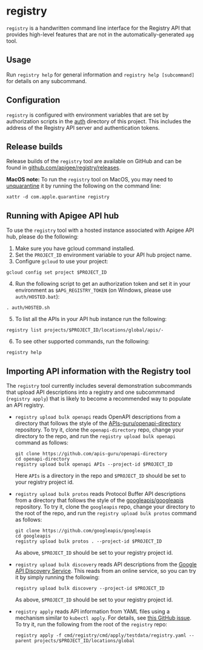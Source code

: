 # registry

`registry` is a handwritten command line interface for the Registry API that
provides high-level features that are not in the automatically-generated `apg`
tool.

## Usage

Run `registry help` for general information and `registry help [subcommand]`
for details on any subcommand.

## Configuration

`registry` is configured with environment variables that are set by
authorization scripts in the [auth](/auth) directory of this project. This
includes the address of the Registry API server and authentication tokens.

## Release builds

Release builds of the `registry` tool are available on GitHub and can be found
in
[github.com/apigee/registry/releases](https://github.com/apigee/registry/releases).

**MacOS note:** To run the `registry` tool on MacOS, you may need to
[unquarantine](https://discussions.apple.com/thread/3145071) it by running the
following on the command line:

```
xattr -d com.apple.quarantine registry
```

## Running with Apigee API hub

To use the `registry` tool with a hosted instance associated with Apigee API
hub, please do the following:

1. Make sure you have gcloud command installed.
2. Set the `PROJECT_ID` environment variable to your API hub project name.
3. Configure `gcloud` to use your project:

```
gcloud config set project $PROJECT_ID
```

4. Run the following script to get an authorization token and set it in your
   environment as `$APG_REGISTRY_TOKEN` (on Windows, please use
   `auth/HOSTED.bat`):

```
. auth/HOSTED.sh
```

5. To list all the APIs in your API hub instance run the following:

```
registry list projects/$PROJECT_ID/locations/global/apis/-
```

6. To see other supported commands, run the following:

```
registry help
```

## Importing API information with the Registry tool

The `registry` tool currently includes several demonstration subcommands that
upload API descriptions into a registry and one subcommmand (`registry apply`)
that is likely to become a recommended way to populate an API registry.

- `registry upload bulk openapi` reads OpenAPI descriptions from a directory
  that follows the style of the
  [APIs-guru/openapi-directory](https://github.com/APIs-guru/openapi-directory)
  repository. To try it, clone the `openapi-directory` repo, change your
  directory to the repo, and run the `registry upload bulk openapi` command as
  follows:

  ```
  git clone https://github.com/apis-guru/openapi-directory
  cd openapi-directory
  registry upload bulk openapi APIs --project-id $PROJECT_ID
  ```

  Here `APIs` is a directory in the repo and `$PROJECT_ID` should be set to
  your registry project id.

- `registry upload bulk protos` reads Protocol Buffer API descriptions from a
  directory that follows the style of the
  [googleapis/googleapis](https://github.com/googleapis/googleapis) repository.
  To try it, clone the `googleapis` repo, change your directory to the root of
  the repo, and run the `registry upload bulk protos` command as follows:

  ```
  git clone https://github.com/googleapis/googleapis
  cd googleapis
  registry upload bulk protos . --project-id $PROJECT_ID
  ```

  As above, `$PROJECT_ID` should be set to your registry project id.

- `registry upload bulk discovery` reads API descriptions from the
  [Google API Discovery Service](https://developers.google.com/discovery). This
  reads from an online service, so you can try it by simply running the
  following:

  ```
  registry upload bulk discovery --project-id $PROJECT_ID
  ```

  As above, `$PROJECT_ID` should be set to your registry project id.

- `registry apply` reads API information from YAML files using a mechanism
  similar to `kubectl apply`. For details, see
  [this GitHub issue](https://github.com/apigee/registry/issues/450). To try
  it, run the following from the root of the `registry` repo:

  ```
  registry apply -f cmd/registry/cmd/apply/testdata/registry.yaml --parent projects/$PROJECT_ID/locations/global
  ```
